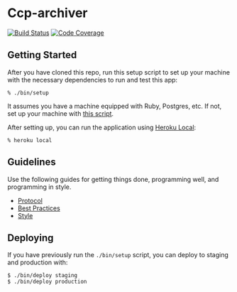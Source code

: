 # Ccp-archiver

[![Build Status](https://circleci.com/gh/ngscheurich/ccp-archiver.svg?&style=shield)](https://circleci.com/gh/ngscheurich/ccp-archiver)
[![Code Coverage](https://codecov.io/github/ngscheurich/ccp-archiver/coverage.svg?branch=master)](https://codecov.io/github/ngscheurich/ccp-archiver?branch=master)

## Getting Started

After you have cloned this repo, run this setup script to set up your machine
with the necessary dependencies to run and test this app:

    % ./bin/setup

It assumes you have a machine equipped with Ruby, Postgres, etc. If not, set up
your machine with [this script].

[this script]: https://github.com/thoughtbot/laptop

After setting up, you can run the application using [Heroku Local]:

    % heroku local

[Heroku Local]: https://devcenter.heroku.com/articles/heroku-local

## Guidelines

Use the following guides for getting things done, programming well, and
programming in style.

* [Protocol](http://github.com/thoughtbot/guides/blob/master/protocol)
* [Best Practices](http://github.com/thoughtbot/guides/blob/master/best-practices)
* [Style](http://github.com/thoughtbot/guides/blob/master/style)

## Deploying

If you have previously run the `./bin/setup` script,
you can deploy to staging and production with:

    $ ./bin/deploy staging
    $ ./bin/deploy production
